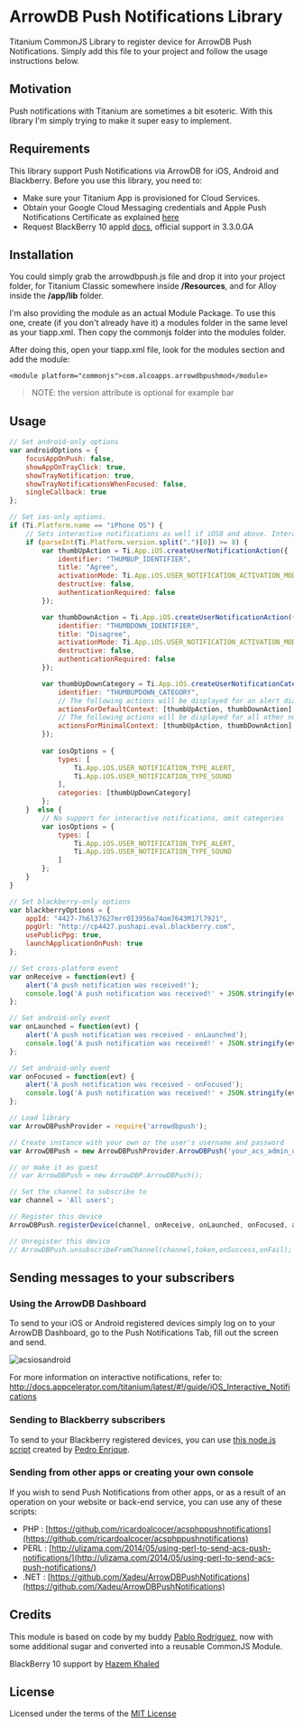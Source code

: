 # ArrowDB Push Notifications Library

Titanium CommonJS Library to register device for ArrowDB Push Notifications. Simply add this file to your project and follow the usage instructions below.

## Motivation
Push notifications with Titanium are sometimes a bit esoteric. With this library I'm simply trying to make it super easy to implement.

## Requirements
This library support Push Notifications via ArrowDB for iOS, Android and Blackberry. Before you use this library, you need to:

* Make sure your Titanium App is provisioned for Cloud Services.
* Obtain your Google Cloud Messaging credentials and Apple Push Notifications Certificate as explained [here](http://docs.appcelerator.com/titanium/3.0/#!/guide/Push_Notifications)
* Request BlackBerry 10 appId [docs](https://gist.github.com/pec1985/8ad59783cd5b4adc45a2), official support in 3.3.0.GA

## Installation
You could simply grab the arrowdbpush.js file and drop it into your project folder, for Titanium Classic somewhere inside **/Resources**, and for Alloy inside the **/app/lib** folder.

I'm also providing the module as an actual Module Package. To use this one, create (if you don't already have it) a modules folder in the same level as your tiapp.xml. Then copy the commonjs folder into the modules folder.

After doing this, open your tiapp.xml file, look for the modules section and add the module:

	<module platform="commonjs">com.alcoapps.arrowdbpushmod</module>

> NOTE: the version attribute is optional for example <module platform="foo" version="1.0.x">bar</module>

## Usage

```js
// Set android-only options
var androidOptions = {
    focusAppOnPush: false,
    showAppOnTrayClick: true,
    showTrayNotification: true,
    showTrayNotificationsWhenFocused: false,
    singleCallback: true
};

// Set ios-only options. 
if (Ti.Platform.name == "iPhone OS") {
    // Sets interactive notifications as well if iOS8 and above. Interactive notifications is optional.
    if (parseInt(Ti.Platform.version.split(".")[0]) >= 8) {
        var thumbUpAction = Ti.App.iOS.createUserNotificationAction({
            identifier: "THUMBUP_IDENTIFIER",
            title: "Agree",
            activationMode: Ti.App.iOS.USER_NOTIFICATION_ACTIVATION_MODE_BACKGROUND,
            destructive: false,
            authenticationRequired: false
        });

        var thumbDownAction = Ti.App.iOS.createUserNotificationAction({
            identifier: "THUMBDOWN_IDENTIFIER",
            title: "Disagree",
            activationMode: Ti.App.iOS.USER_NOTIFICATION_ACTIVATION_MODE_BACKGROUND,
            destructive: false,
            authenticationRequired: false
        });

        var thumbUpDownCategory = Ti.App.iOS.createUserNotificationCategory({
            identifier: "THUMBUPDOWN_CATEGORY",
 	        // The following actions will be displayed for an alert dialog
            actionsForDefaultContext: [thumbUpAction, thumbDownAction],
            // The following actions will be displayed for all other notifications
            actionsForMinimalContext: [thumbUpAction, thumbDownAction]
        }); 
        
        var iosOptions = {
            types: [
                Ti.App.iOS.USER_NOTIFICATION_TYPE_ALERT,
                Ti.App.iOS.USER_NOTIFICATION_TYPE_SOUND
            ],
            categories: [thumbUpDownCategory]
        };
    }  else {
        // No support for interactive notifications, omit categories
        var iosOptions = {
            types: [
                Ti.App.iOS.USER_NOTIFICATION_TYPE_ALERT,
                Ti.App.iOS.USER_NOTIFICATION_TYPE_SOUND
            ]
        };  
    }
}

// Set blackberry-only options
var blackberryOptions = {
    appId: "4427-7h6l37627mrr0I3956a74om7643M17l7921",
    ppgUrl: "http://cp4427.pushapi.eval.blackberry.com",
    usePublicPpg: true,
    launchApplicationOnPush: true
};

// Set cross-platform event
var onReceive = function(evt) {
    alert('A push notification was received!');
    console.log('A push notification was received!' + JSON.stringify(evt));
};

// Set android-only event
var onLaunched = function(evt) {
    alert('A push notification was received - onLaunched');
    console.log('A push notification was received!' + JSON.stringify(evt));
};

// Set android-only event
var onFocused = function(evt) {
    alert('A push notification was received - onFocused');
    console.log('A push notification was received!' + JSON.stringify(evt));
};

// Load library
var ArrowDBPushProvider = require('arrowdbpush');

// Create instance with your own or the user's username and password
var ArrowDBPush = new ArrowDBPushProvider.ArrowDBPush('your_acs_admin_uid','your_acs_admin_pwd');

// or make it as guest
// var ArrowDBPush = new ArrowDBP.ArrowDBPush();

// Set the channel to subscribe to
var channel = 'All users';

// Register this device
ArrowDBPush.registerDevice(channel, onReceive, onLaunched, onFocused, androidOptions, iosOptions, blackberryOptions);

// Unregister this device
// ArrowDBPush.unsubscribeFromChannel(channel,token,onSuccess,onFail);
```

## Sending messages to your subscribers

### Using the ArrowDB Dashboard

To send to your iOS or Android registered devices simply log on to your ArrowDB Dashboard, go to the Push Notifications Tab, fill out the screen and send.

![acsiosandroid](http://s27.postimg.org/5ixtazxwz/Screen_Shot_2014_03_31_at_11_51_28_AM.png)

For more information on interactive notifications, refer to:
http://docs.appcelerator.com/titanium/latest/#!/guide/iOS_Interactive_Notifications

### Sending to Blackberry subscribers

To send to your Blackberry registered devices, you can use [this node.js script](https://github.com/pec1985/BB10-Push-Server) created by [Pedro Enrique](https://github.com/pec1985).

### Sending from other apps or creating your own console

If you wish to send Push Notifications from other apps, or as a result of an operation on your website or back-end service, you can use any of these scripts:

* PHP : [https://github.com/ricardoalcocer/acsphppushnotifications](https://github.com/ricardoalcocer/acsphppushnotifications)
* PERL : [http://ulizama.com/2014/05/using-perl-to-send-acs-push-notifications/](http://ulizama.com/2014/05/using-perl-to-send-acs-push-notifications/)
* .NET : [https://github.com/Xadeu/ArrowDBPushNotifications](https://github.com/Xadeu/ArrowDBPushNotifications)

## Credits
This module is based on code by my buddy [Pablo Rodríguez](https://github.com/pablorr18), now with some additional sugar and converted into a reusable CommonJS Module.

BlackBerry 10 support by [Hazem Khaled](http://github.com/hazemkhaled)

## License
Licensed under the terms of the [MIT License](alco.mit-license.org)

